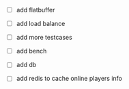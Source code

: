 - [ ] add flatbuffer
- [ ] add load balance
- [ ] add more testcases
- [ ] add bench
- [ ] add db
- [ ] add redis to cache online players info

